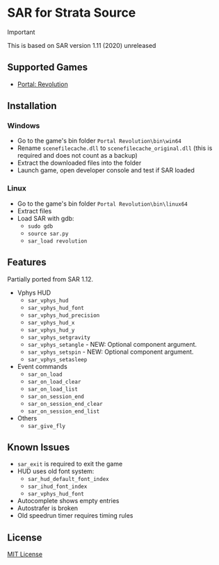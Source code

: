 # SAR for Strata Source

> [!IMPORTANT]
> This is based on SAR version 1.11 (2020) unreleased

## Supported Games

* [Portal: Revolution](https://www.portalrevolution.com)

## Installation

### Windows

* Go to the game's bin folder `Portal Revolution\bin\win64`
* Rename `scenefilecache.dll` to `scenefilecache_original.dll` (this is required and does not count as a backup)
* Extract the downloaded files into the folder
* Launch game, open developer console and test if SAR loaded

### Linux

* Go to the game's bin folder `Portal Revolution\bin\linux64`
* Extract files
* Load SAR with gdb:
  * `sudo gdb`
  * `source sar.py`
  * `sar_load revolution`

## Features

Partially ported from SAR 1.12.

* Vphys HUD
  * `sar_vphys_hud`
  * `sar_vphys_hud_font`
  * `sar_vphys_hud_precision`
  * `sar_vphys_hud_x`
  * `sar_vphys_hud_y`
  * `sar_vphys_setgravity`
  * `sar_vphys_setangle` - NEW: Optional component argument.
  * `sar_vphys_setspin` - NEW: Optional component argument.
  * `sar_vphys_setasleep`
* Event commands
  * `sar_on_load`
  * `sar_on_load_clear`
  * `sar_on_load_list`
  * `sar_on_session_end`
  * `sar_on_session_end_clear`
  * `sar_on_session_end_list`
* Others
  * `sar_give_fly`

## Known Issues

* `sar_exit` is required to exit the game
* HUD uses old font system:
  * `sar_hud_default_font_index`
  * `sar_ihud_font_index`
  * `sar_vphys_hud_font`
* Autocomplete shows empty entries
* Autostrafer is broken
* Old speedrun timer requires timing rules

## License

[MIT License](./LICENSE)

